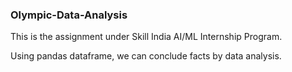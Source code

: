 ### Olympic-Data-Analysis

This is the assignment under Skill India AI/ML Internship Program.

Using pandas dataframe, we can conclude facts by data analysis. 
